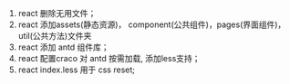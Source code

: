 1. react 删除无用文件；
2. react 添加assets(静态资源)， component(公共组件)，pages(界面组件)，util(公共方法)文件夹
3. react 添加 antd 组件库；
4. react 配置craco 对 antd 按需加载, 添加less支持；
5. react index.less 用于 css reset;
